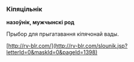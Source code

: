 ### Кіпяцільнік
**назоўнік, мужчынскі род**

Прыбор для прыгатавання кіпячонай вады.

<a rel="author">[http://rv-blr.com/](http://rv-blr.com/slounik.jsp?letterId=0&maskId=0&pageId=1398)</a>
